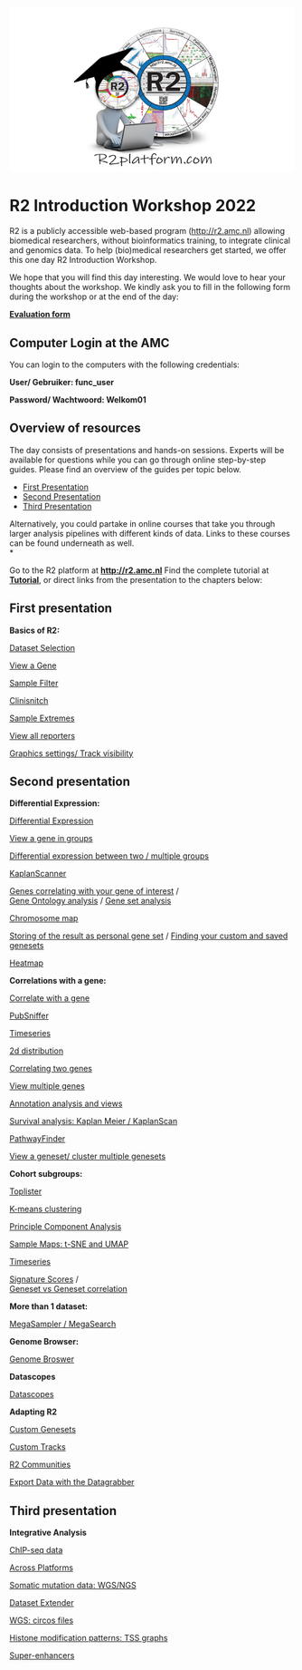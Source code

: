<a id="r2_introduction_workshop_2022"> </a>

![](_static/images/R2IntroductionWorkshop/trainingpamflet.png "Figure 1:  Cell types, cytokines, and chemokine receptors as rheumatoid arthritis drug targets (Source DOI: 10.1211/PJ.2016.20201090)")

R2 Introduction Workshop 2022
=======
R2 is a publicly accessible web-based program (http://r2.amc.nl) allowing biomedical researchers, without bioinformatics training, to integrate clinical and genomics data. To help (bio)medical researchers get started, we offer this one day R2 Introduction Workshop.  
  
We hope that you will find this day interesting. We would love to hear your thoughts about the workshop. We kindly ask you to fill in the following form during the workshop or at the end of the day:  

 [**Evaluation form**](https://forms.gle/M5E5Jzbms8zDATKz6 )

Computer Login at the AMC
---
You can login to the computers with the following credentials:  

**User/ Gebruiker: func_user**  

**Password/ Wachtwoord: Welkom01**  
  



Overview of resources
---

The day consists of presentations and hands-on sessions. Experts will be available for questions while you can go through online step-by-step guides.
Please find an overview of the guides per topic below.  
  
* [First Presentation](https://r2-training-courses.readthedocs.io/en/latest/R2IntroductionWorkshop.html#first-presentation)  
* [Second Presentation](https://r2-training-courses.readthedocs.io/en/latest/R2IntroductionWorkshop.html#second-presentation)
* [Third Presentation](https://r2-training-courses.readthedocs.io/en/latest/R2IntroductionWorkshop.html#third-presentation)  
  

Alternatively, you could partake in online courses that take you through larger analysis pipelines with different kinds of data. Links to these courses can be found underneath as well.  
* 

Go to the R2 platform at **http://r2.amc.nl**
Find the complete tutorial at [**Tutorial**](https://r2-tutorials.readthedocs.io/en/latest), or direct links from the presentation to the chapters below: 

First presentation
--- 
  
**Basics of R2:**  

[Dataset Selection](https://r2-tutorials.readthedocs.io/en/latest/Using_Datasets.html)   

[View a Gene](https://r2-tutorials.readthedocs.io/en/latest/One_Gene_View.html)  

[Sample Filter](https://r2-tutorials.readthedocs.io/en/latest/One_Gene_View.html)  

[Clinisnitch](https://r2-tutorials.readthedocs.io/en/latest/One_Gene_View.html)  

[Sample Extremes](https://r2-tutorials.readthedocs.io/en/latest/Handyparts.html)  

[View all reporters](https://r2-tutorials.readthedocs.io/en/latest/One_Gene_View.html)  

[Graphics settings/ Track visibility](https://r2-tutorials.readthedocs.io/en/latest/One_Gene_View.html)  
  
  

  
Second presentation 
---

**Differential Expression:**  

[Differential Expression](https://r2-tutorials.readthedocs.io/en/latest/Differential_Expression.html)  

[View a gene in groups](https://r2-tutorials.readthedocs.io/en/latest/One_Gene_View.html)  
  
[Differential expression between two / multiple groups](https://r2-tutorials.readthedocs.io/en/latest/Differential_Expression.html)  

[KaplanScanner](https://r2-tutorials.readthedocs.io/en/latest/Kaplan_Meier.html)  

[Genes correlating with your gene of interest](https://r2-tutorials.readthedocs.io/en/latest/Correlating_Genes.html)  /  
[Gene Ontology analysis](https://r2-tutorials.readthedocs.io/en/latest/Correlating_Genes.html) / 
[Gene set analysis](https://r2-tutorials.readthedocs.io/en/latest/Correlating_Genes.html?)  

[Chromosome map](https://r2-tutorials.readthedocs.io/en/latest/Correlating_Genes.html)  

[Storing of the result as personal gene set](https://r2-tutorials.readthedocs.io/en/latest/Correlating_Genes.html) / [Finding your custom and saved genesets](https://r2-tutorials.readthedocs.io/en/latest/Adapting_R2.html#step-3-create-your-custom-genesets)  

[Heatmap](https://r2-tutorials.readthedocs.io/en/latest/Using_And_Creating_Genesets.htmlp)  
  
  
**Correlations with a gene:**  

[Correlate with a gene](https://r2-tutorials.readthedocs.io/en/latest/Correlating_Genes.html)  

[PubSniffer](https://r2-tutorials.readthedocs.io/en/latest/Correlating_Genes.html)

[Timeseries](https://r2-tutorials.readthedocs.io/en/latest/Analysing_Time_Series.html)  

[2d distribution](https://r2-tutorials.readthedocs.io/en/latest/Multiple_Datasets.html)  

[Correlating two genes](https://r2-tutorials.readthedocs.io/en/latest/Correlating_Genes.html)  
  
[View multiple genes](https://r2-tutorials.readthedocs.io/en/latest/Multiple_Genes_View.html#multiple-genes-view)  

[Annotation analysis and views](https://r2-tutorials.readthedocs.io/en/latest/Annotation_Analyses.html)  

[Survival analysis: Kaplan Meier / KaplanScan](https://r2-tutorials.readthedocs.io/en/latest/Kaplan_Meier.html)  

[PathwayFinder](https://r2-tutorials.readthedocs.io/en/latest/Pathway_Finder.html)  

[View a geneset/ cluster multiple genesets](https://r2-tutorials.readthedocs.io/en/latest/Using_And_Creating_Genesets.html)
  
  

**Cohort subgroups:**  

[Toplister](https://r2-tutorials.readthedocs.io/en/latest/Using_And_Creating_Genesets.html)

[K-means clustering](https://r2-tutorials.readthedocs.io/en/latest/K_Means_Clustering.html#k-means-clustering-in-r2)

[Principle Component Analysis](https://r2-tutorials.readthedocs.io/en/latest/Principle_Components_Analysis.html)  

[Sample Maps: t-SNE and UMAP](https://r2-tutorials.readthedocs.io/en/latest/tSNE_dimensionality_reduction.html)

[Timeseries](https://r2-tutorials.readthedocs.io/en/latest/Analysing_Time_Series.html)  

[Signature Scores](https://r2-tutorials.readthedocs.io/en/latest/Using_Signatures.html) /  
[Geneset vs Geneset correlation](https://r2-tutorials.readthedocs.io/en/latest/Using_Signatures.html)  
  
  
**More than 1 dataset:**  

[MegaSampler / MegaSearch](https://r2-tutorials.readthedocs.io/en/latest/Multiple_Datasets.html)  
  
  
**Genome Browser:**  

[Genome Broswer](https://r2-tutorials.readthedocs.io/en/latest/Using_The_Genome_Browser.html)  
  
  
**Datascopes**  

[Datascopes](https://r2-tutorials.readthedocs.io/en/latest/DataScopes.html)  
  
  
**Adapting R2**  

[Custom Genesets](https://r2-tutorials.readthedocs.io/en/latest/Adapting_R2.html#step-3-create-your-custom-genesets)  
  
[Custom Tracks](https://r2-tutorials.readthedocs.io/en/latest/Adapting_R2.html#step-5-upload-your-own-tracks)  
  
[R2 Communities](https://r2-tutorials.readthedocs.io/en/latest/Adapting_R2.html#step-6-cooperate-through-r2-sharing-tracks-creating-communities)  

[Export Data with the Datagrabber](https://r2-tutorials.readthedocs.io/en/latest/Exporting_Data.html)  
  
  

Third presentation 
---

**Integrative Analysis**  

[ChIP-seq data](https://r2-tutorials.readthedocs.io/en/latest/Integrative_analysis_ChIP-Seq_data.html)

[Across Platforms](https://r2-tutorials.readthedocs.io/en/latest/Integrative_analysis_expression_methylation.html)  

[Somatic mutation data: WGS/NGS](https://r2-tutorials.readthedocs.io/en/latest/Integrative_analysis_WGS_data.html)  
  
[Dataset Extender](https://r2-tutorials.readthedocs.io/en/latest/Integrative_analysis_expression_methylation.html#step-2-correlate-two-datatypes)

[WGS: circos files](https://r2-tutorials.readthedocs.io/en/latest/Integrative_analysis_WGS_data.htm)  

[Histone modification patterns: TSS graphs](https://r2-tutorials.readthedocs.io/en/latest/Integrative_analysis_ChIP-Seq_data.html#step-3-exploring-histone-modification-patterns)  

[Super-enhancers](https://r2-tutorials.readthedocs.io/en/latest/Integrative_analysis_ChIP-Seq_data.html#super-enhancers)  

